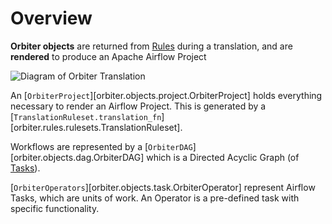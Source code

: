 # Overview

**Orbiter objects** are returned from [Rules](../Rules_and_Rulesets) during a translation, and
are **rendered** to produce an Apache Airflow Project

![Diagram of Orbiter Translation](https://lucid.app/publicSegments/view/e90bf8ce-94e4-4cff-aa14-aa89ceebd461/image.png)

An [`OrbiterProject`][orbiter.objects.project.OrbiterProject] holds everything necessary to render an Airflow Project.
This is generated by a [`TranslationRuleset.translation_fn`][orbiter.rules.rulesets.TranslationRuleset].

Workflows are represented by a
[`OrbiterDAG`][orbiter.objects.dag.OrbiterDAG]
which is a Directed Acyclic Graph (of [Tasks](./tasks)).

[`OrbiterOperators`][orbiter.objects.task.OrbiterOperator] represent Airflow Tasks, which
are units of work. An Operator is a pre-defined task with specific functionality.
